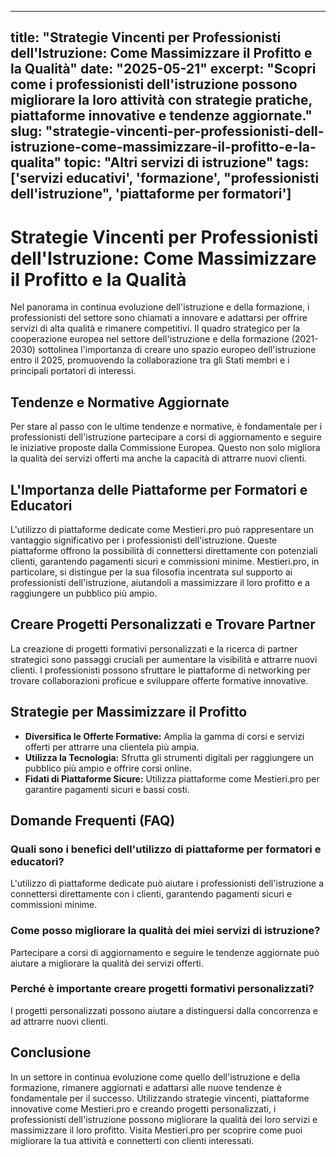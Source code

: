 
---
title: "Strategie Vincenti per Professionisti dell'Istruzione: Come Massimizzare il Profitto e la Qualità"
date: "2025-05-21"
excerpt: "Scopri come i professionisti dell'istruzione possono migliorare la loro attività con strategie pratiche, piattaforme innovative e tendenze aggiornate."
slug: "strategie-vincenti-per-professionisti-dell-istruzione-come-massimizzare-il-profitto-e-la-qualita"
topic: "Altri servizi di istruzione"
tags: ['servizi educativi', 'formazione', "professionisti dell'istruzione", 'piattaforme per formatori']
---

# Strategie Vincenti per Professionisti dell'Istruzione: Come Massimizzare il Profitto e la Qualità

Nel panorama in continua evoluzione dell'istruzione e della formazione, i professionisti del settore sono chiamati a innovare e adattarsi per offrire servizi di alta qualità e rimanere competitivi. Il quadro strategico per la cooperazione europea nel settore dell'istruzione e della formazione (2021-2030) sottolinea l'importanza di creare uno spazio europeo dell'istruzione entro il 2025, promuovendo la collaborazione tra gli Stati membri e i principali portatori di interessi.

## Tendenze e Normative Aggiornate

Per stare al passo con le ultime tendenze e normative, è fondamentale per i professionisti dell'istruzione partecipare a corsi di aggiornamento e seguire le iniziative proposte dalla Commissione Europea. Questo non solo migliora la qualità dei servizi offerti ma anche la capacità di attrarre nuovi clienti.

## L'Importanza delle Piattaforme per Formatori e Educatori

L'utilizzo di piattaforme dedicate come Mestieri.pro può rappresentare un vantaggio significativo per i professionisti dell'istruzione. Queste piattaforme offrono la possibilità di connettersi direttamente con potenziali clienti, garantendo pagamenti sicuri e commissioni minime. Mestieri.pro, in particolare, si distingue per la sua filosofia incentrata sul supporto ai professionisti dell'istruzione, aiutandoli a massimizzare il loro profitto e a raggiungere un pubblico più ampio.

## Creare Progetti Personalizzati e Trovare Partner

La creazione di progetti formativi personalizzati e la ricerca di partner strategici sono passaggi cruciali per aumentare la visibilità e attrarre nuovi clienti. I professionisti possono sfruttare le piattaforme di networking per trovare collaborazioni proficue e sviluppare offerte formative innovative.

## Strategie per Massimizzare il Profitto

- **Diversifica le Offerte Formative:** Amplia la gamma di corsi e servizi offerti per attrarre una clientela più ampia.
- **Utilizza la Tecnologia:** Sfrutta gli strumenti digitali per raggiungere un pubblico più ampio e offrire corsi online.
- **Fidati di Piattaforme Sicure:** Utilizza piattaforme come Mestieri.pro per garantire pagamenti sicuri e bassi costi.

## Domande Frequenti (FAQ)

### Quali sono i benefici dell'utilizzo di piattaforme per formatori e educatori?

L'utilizzo di piattaforme dedicate può aiutare i professionisti dell'istruzione a connettersi direttamente con i clienti, garantendo pagamenti sicuri e commissioni minime.

### Come posso migliorare la qualità dei miei servizi di istruzione?

Partecipare a corsi di aggiornamento e seguire le tendenze aggiornate può aiutare a migliorare la qualità dei servizi offerti.

### Perché è importante creare progetti formativi personalizzati?

I progetti personalizzati possono aiutare a distinguersi dalla concorrenza e ad attrarre nuovi clienti.

## Conclusione

In un settore in continua evoluzione come quello dell'istruzione e della formazione, rimanere aggiornati e adattarsi alle nuove tendenze è fondamentale per il successo. Utilizzando strategie vincenti, piattaforme innovative come Mestieri.pro e creando progetti personalizzati, i professionisti dell'istruzione possono migliorare la qualità dei loro servizi e massimizzare il loro profitto. Visita Mestieri.pro per scoprire come puoi migliorare la tua attività e connetterti con clienti interessati.
